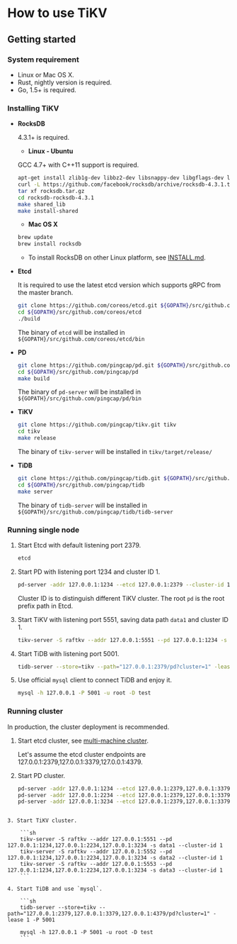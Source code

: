 # How to use TiKV

## Getting started

### System requirement

+ Linux or Mac OS X.
+ Rust, nightly version is required.
+ Go, 1.5+ is required.

### Installing TiKV

+ **RocksDB**

    4.3.1+ is required.
    
    * **Linux - Ubuntu**
    
    GCC 4.7+ with C++11 support is required.

    ```sh
    apt-get install zlib1g-dev libbz2-dev libsnappy-dev libgflags-dev liblz4-dev
    curl -L https://github.com/facebook/rocksdb/archive/rocksdb-4.3.1.tar.gz -o rocksdb.tar.gz
    tar xf rocksdb.tar.gz 
    cd rocksdb-rocksdb-4.3.1 
    make shared_lib 
    make install-shared
    ```
    
    * **Mac OS X**
    
    ```sh
    brew update
    brew install rocksdb
    ``` 
    
    * To install RocksDB on other Linux platform, see [INSTALL.md](https://github.com/facebook/rocksdb/blob/master/INSTALL.md).

+ **Etcd**

    It is required to use the latest etcd version which supports gRPC from the master branch.
    
    ```sh
    git clone https://github.com/coreos/etcd.git ${GOPATH}/src/github.com/coreos/etcd
    cd ${GOPATH}/src/github.com/coreos/etcd
    ./build
    ```

    The binary of `etcd` will be installed in `${GOPATH}/src/github.com/coreos/etcd/bin`

+ **PD**

    ```sh
    git clone https://github.com/pingcap/pd.git ${GOPATH}/src/github.com/pingcap/pd
    cd ${GOPATH}/src/github.com/pingcap/pd
    make build
    ```
    
    The binary of `pd-server` will be installed in `${GOPATH}/src/github.com/pingcap/pd/bin`

+ **TiKV**

    ```sh
    git clone https://github.com/pingcap/tikv.git tikv
    cd tikv
    make release
    ```
    
    The binary of `tikv-server` will be installed in `tikv/target/release/`

+ **TiDB**

    ```sh
    git clone https://github.com/pingcap/tidb.git ${GOPATH}/src/github.com/pingcap/tidb
    cd ${GOPATH}/src/github.com/pingcap/tidb
    make server
    ```

    The binary of `tidb-server` will be installed in `${GOPATH}/src/github.com/pingcap/tidb/tidb-server`

### Running single node

1. Start Etcd with default listening port 2379.

    ```sh
    etcd 
    ```

2. Start PD with listening port 1234 and cluster ID 1.

    ```sh
    pd-server -addr 127.0.0.1:1234 --etcd 127.0.0.1:2379 --cluster-id 1 --root pd
    ```

    Cluster ID is to distinguish different TiKV cluster.
    The root `pd` is the root prefix path in Etcd. 

3. Start TiKV with listening port 5551, saving data path `data1` and cluster ID 1.

    ```sh
    tikv-server -S raftkv --addr 127.0.0.1:5551 --pd 127.0.0.1:1234 -s data1 --cluster-id 1
    ```

4. Start TiDB with listening port 5001. 

    ```sh
    tidb-server --store=tikv --path="127.0.0.1:2379/pd?cluster=1" -lease 1 -P 5001
    ```

5. Use official `mysql` client to connect TiDB and enjoy it. 

    ```sh
    mysql -h 127.0.0.1 -P 5001 -u root -D test
    ```

### Running cluster

In production, the cluster deployment is recommended. 

1. Start etcd cluster, see [multi-machine cluster](https://github.com/coreos/etcd/blob/master/Documentation/op-guide/clustering.md).

    Let's assume the etcd cluster endpoints are 127.0.0.1:2379,127.0.0.1:3379,127.0.0.1:4379.

2. Start PD cluster.

    ```sh
    pd-server -addr 127.0.0.1:1234 --etcd 127.0.0.1:2379,127.0.0.1:3379,127.0.0.1:4379 --cluster-id 1 --root pd
    pd-server -addr 127.0.0.1:2234 --etcd 127.0.0.1:2379,127.0.0.1:3379,127.0.0.1:4379 --cluster-id 1 --root pd
    pd-server -addr 127.0.0.1:3234 --etcd 127.0.0.1:2379,127.0.0.1:3379,127.0.0.1:4379 --cluster-id 1 --root pd
```

3. Start TiKV cluster.

    ```sh
    tikv-server -S raftkv --addr 127.0.0.1:5551 --pd 127.0.0.1:1234,127.0.0.1:2234,127.0.0.1:3234 -s data1 --cluster-id 1
    tikv-server -S raftkv --addr 127.0.0.1:5552 --pd 127.0.0.1:1234,127.0.0.1:2234,127.0.0.1:3234 -s data2 --cluster-id 1
    tikv-server -S raftkv --addr 127.0.0.1:5553 --pd 127.0.0.1:1234,127.0.0.1:2234,127.0.0.1:3234 -s data3 --cluster-id 1
    ```

4. Start TiDB and use `mysql`.

    ```sh
    tidb-server --store=tikv --path="127.0.0.1:2379,127.0.0.1:3379,127.0.0.1:4379/pd?cluster=1" -lease 1 -P 5001
    
    mysql -h 127.0.0.1 -P 5001 -u root -D test
    ```